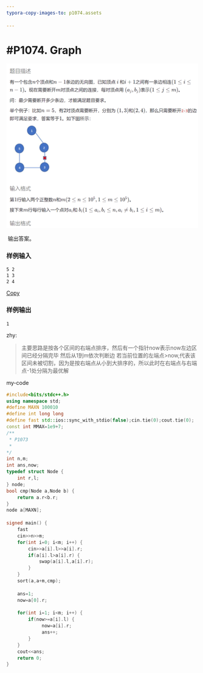 ```yaml
---
typora-copy-images-to: p1074.assets

---
```


# #P1074. Graph

![img](p1074.assets/8TR%7BKFQ7%60E5%60529X%25FA2WPP.png)

​	输出答案。



### 样例输入

```none
5 2
1 3
2 4
```

[Copy](javascript:;)

### 样例输出

```none
1
```

zhy:

> 主要思路是按各个区间的右端点排序，然后有一个指针now表示now左边区间已经分隔完毕 然后从1到m依次判断边 若当前位置的左端点>now,代表该区间未被切割，因为是按右端点从小到大排序的，所以此时在右端点与右端点-1处分隔为最优解
>
> 

my-code

~~~cpp
#include<bits/stdc++.h>
using namespace std;
#define MAXN 100010
#define int long long
#define fast std::ios::sync_with_stdio(false);cin.tie(0);cout.tie(0);
const int MMAX=1e9+7;
/**
 * P1073
 *
*/
int n,m;
int ans,now;
typedef struct Node {
	int r,l;
} node;
bool cmp(Node a,Node b) {
	return a.r<b.r;
}
node a[MAXN];

signed main() {
	fast
	cin>>n>>m;
	for(int i=0; i<m; i++) {
		cin>>a[i].l>>a[i].r;
		if(a[i].l>a[i].r) {
			swap(a[i].l,a[i].r);
		}
	}
	sort(a,a+m,cmp);
 
	ans=1;
	now=a[0].r;
 
	for(int i=1; i<m; i++) {
		if(now>=a[i].l) {
			 now=a[i].r;
             ans++;
		}  
	}
	cout<<ans;
	return 0;
}

~~~

